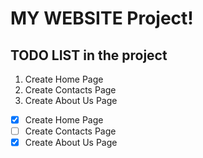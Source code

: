 # MY WEBSITE Project!

## TODO LIST in the project

1. Create Home Page
2. Create Contacts Page
3. Create About Us Page


- [x] Create Home Page
- [ ] Create Contacts Page
- [x] Create About Us Page

